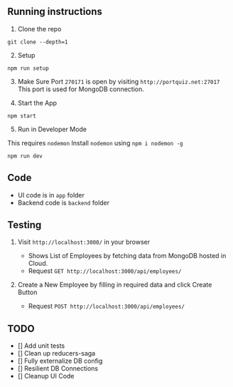 ## Running instructions

1. Clone the repo
```text
git clone --depth=1 
```

2. Setup

```text
npm run setup
```

3. Make Sure Port `270171` is open by visiting `http://portquiz.net:27017`
   This port is used for MongoDB connection.
   
4. Start the App
```text
npm start
```

5. Run in Developer Mode

This requires `nodemon`
Install `nodemon` using `npm i nodemon -g`

```text
npm run dev
```

## Code
- UI code is in `app` folder
- Backend code is `backend` folder

## Testing

1. Visit `http://localhost:3000/` in your browser
    - Shows List of Employees by fetching data from MongoDB hosted in Cloud.
    - Request `GET http://localhost:3000/api/employees/`
     
1. Create a New Employee by filling in required data and click Create Button
   - Request `POST http://localhost:3000/api/employees/`

## TODO

- [] Add unit tests
- [] Clean up reducers-saga
- [] Fully externalize DB config
- [] Resilient DB Connections
- [] Cleanup UI Code

